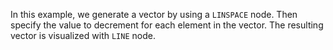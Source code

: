 In this example, we generate a vector by using a `LINSPACE` node. Then specify the value to decrement for each element in the vector. The resulting vector is visualized with `LINE` node. 